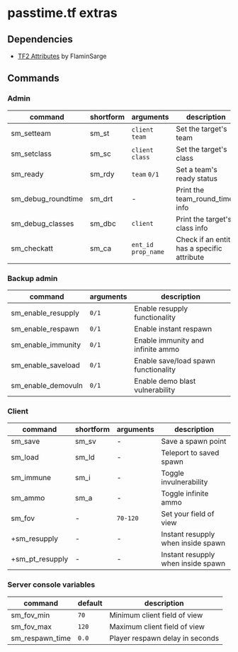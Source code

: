 # passtime.tf extras

## Dependencies

- [TF2 Attributes](https://github.com/FlaminSarge/tf2attributes) by FlaminSarge

## Commands

### Admin

| command            | shortform | arguments            | description                                 |
|--------------------|-----------|----------------------|---------------------------------------------|
| sm_setteam         | sm_st     | `client` `team`      | Set the target's team                       |
| sm_setclass        | sm_sc     | `client` `class`     | Set the target's class                      |
| sm_ready           | sm_rdy    | `team` `0/1`         | Set a team's ready status                   |
| sm_debug_roundtime | sm_drt    | -                    | Print the team_round_timer info             |
| sm_debug_classes   | sm_dbc    | `client`             | Print the target's class info               |
| sm_checkatt        | sm_ca     | `ent_id` `prop_name` | Check if an entity has a specific attribute |

### Backup admin

| command            | arguments | description                          |
|--------------------|-----------|--------------------------------------|
| sm_enable_resupply | `0/1`     | Enable resupply functionality        |
| sm_enable_respawn  | `0/1`     | Enable instant respawn               |
| sm_enable_immunity | `0/1`     | Enable immunity and infinite ammo    |
| sm_enable_saveload | `0/1`     | Enable save/load spawn functionality |
| sm_enable_demovuln | `0/1`     | Enable demo blast vulnerability      |

### Client

| command         | shortform | arguments | description                        |
|-----------------|-----------|-----------|------------------------------------|
| sm_save         | sm_sv     | -         | Save a spawn point                 |
| sm_load         | sm_ld     | -         | Teleport to saved spawn            |
| sm_immune       | sm_i      | -         | Toggle invulnerability             |
| sm_ammo         | sm_a      | -         | Toggle infinite ammo               |
| sm_fov          | -         | `70-120`  | Set your field of view             |
| +sm_resupply    | -         | -         | Instant resupply when inside spawn |
| +sm_pt_resupply | -         | -         | Instant resupply when inside spawn |

### Server console variables

| command         | default | description                     |
|-----------------|---------|---------------------------------|
| sm_fov_min      | `70`    | Minimum client field of view    |
| sm_fov_max      | `120`   | Maximum client field of view    |
| sm_respawn_time | `0.0`   | Player respawn delay in seconds |
